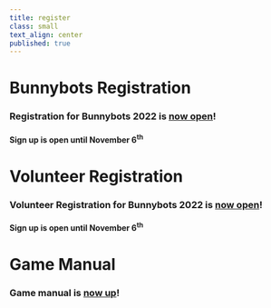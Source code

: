 ```yaml
---
title: register
class: small
text_align: center
published: true
---
```


# Bunnybots Registration
### Registration for Bunnybots 2022 is [now open](https://tinyurl.com/bunnybots2022)! 
#### Sign up is open until November 6<sup>th</sup>

# Volunteer Registration
### Volunteer Registration for Bunnybots 2022 is [now open](https://tinyurl.com/bunnybotsvolunteer22)!
#### Sign up is open until November 6<sup>th</sup>

# Game Manual
### Game manual is [now up](https://tinyurl.com/bunnybots2022gamemanual)!
